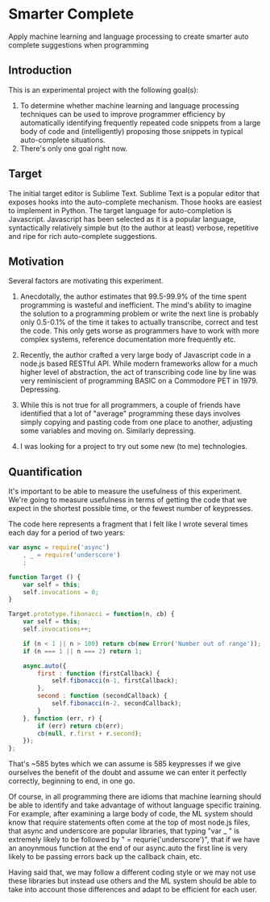 Smarter Complete
================

Apply machine learning and language processing to create smarter auto complete
suggestions when programming

Introduction
------------

This is an experimental project with the following goal(s):

1. To determine whether machine learning and language processing techniques can
be used to improve programmer efficiency by automatically identifying
frequently repeated code snippets from a large body of code and
(intelligently) proposing those snippets in typical auto-complete situations.
2. There's only one goal right now.

Target
------

The initial target editor is Sublime Text. Sublime Text is a popular editor
that exposes hooks into the auto-complete mechanism. Those hooks are easiest
to implement in Python. The target language for auto-completion is Javascript.
Javascript has been selected as it is a popular language, syntactically
relatively simple but (to the author at least) verbose, repetitive and ripe
for rich auto-complete suggestions.

Motivation
----------

Several factors are motivating this experiment.

1. Anecdotally, the author estimates that 99.5-99.9% of the time spent
programming is wasteful and inefficient. The mind's ability to imagine the
solution to a programming problem or write the next line is probably only
0.5-0.1% of the time it takes to actually transcribe, correct and test the
code. This only gets worse as programmers have to work with more complex
systems, reference documentation more frequently etc.

2. Recently, the author crafted a very large body of Javascript code in a
node.js based RESTful API. While modern frameworks allow for a much higher
level of abstraction, the act of transcribing code line by line was very
reminiscient of programming BASIC on a Commodore PET in 1979. Depressing.

3. While this is not true for all programmers, a couple of friends have
identified that a lot of "average" programming these days involves simply
copying and pasting code from one place to another, adjusting some variables
and moving on. Similarly depressing.

4. I was looking for a project to try out some new (to me) technologies.

Quantification
--------------

It's important to be able to measure the usefulness of this experiment. We're
going to measure usefulness in terms of getting the code that we expect in the
shortest possible time, or the fewest number of keypresses.

The code here represents a fragment that I felt like I wrote several times
each day for a period of two years:

```javascript
var async = require('async')
	, _ = require('underscore')
	;

function Target () {
	var self = this;
	self.invocations = 0;
}

Target.prototype.fibonacci = function(n, cb) {
	var self = this;
	self.invocations++;

	if (n < 1 || n > 100) return cb(new Error('Number out of range'));
	if (n === 1 || n === 2) return 1;

	async.auto({
		first : function (firstCallback) {
			self.fibonacci(n-1, firstCallback);
		},
		second : function (secondCallback) {
			self.fibonacci(n-2, secondCallback);
		}
	}, function (err, r) {
		if (err) return cb(err);
		cb(null, r.first + r.second);
	});
};
```

That's ~585 bytes which we can assume is 585 keypresses if we give ourselves
the benefit of the doubt and assume we can enter it perfectly correctly,
beginning to end, in one go.

Of course, in all programming there are idioms that machine learning should be
able to identify and take advantage of without language specific training. For
example, after examining a large body of code, the ML system should know that
require statements often come at the top of most node.js files, that async and
underscore are popular libraries, that typing "var _ " is extremely likely to
be followed by " = requrie('underscore')", that if we have an anoynmous
function at the end of our async.auto the first line is very likely to be
passing errors back up the callback chain, etc.

Having said that, we may follow a different coding style or we may not use
these libraries but instead use others and the ML system should be able to
take into account those differences and adapt to be efficient for each user.


